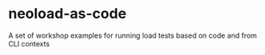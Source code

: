 # neoload-as-code
A set of workshop examples for running load tests based on code and from CLI contexts
